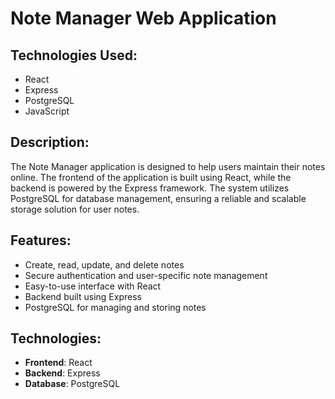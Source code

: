 # Note Manager Web Application

## Technologies Used:
- React
- Express
- PostgreSQL
- JavaScript

## Description:
The Note Manager application is designed to help users maintain their notes online. The frontend of the application is built using React, while the backend is powered by the Express framework. The system utilizes PostgreSQL for database management, ensuring a reliable and scalable storage solution for user notes.

## Features:
- Create, read, update, and delete notes
- Secure authentication and user-specific note management
- Easy-to-use interface with React
- Backend built using Express
- PostgreSQL for managing and storing notes

## Technologies:
- **Frontend**: React
- **Backend**: Express
- **Database**: PostgreSQL

